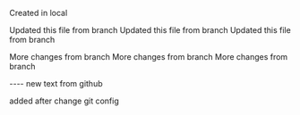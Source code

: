 Created in local


Updated this file from branch <rama>
Updated this file from branch <rama>
Updated this file from branch <rama>

More changes from branch
More changes from branch
More changes from branch

---- new text from github

added after change git config